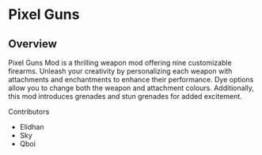 # Pixel Guns 
## Overview
Pixel Guns Mod is a thrilling weapon mod offering nine customizable firearms. Unleash your creativity by personalizing each weapon with attachments and enchantments to enhance their performance. Dye options allow you to change both the weapon and attachment colours. Additionally, this mod introduces grenades and stun grenades for added excitement.

Contributors

- Elidhan
- Sky
- Qboi
